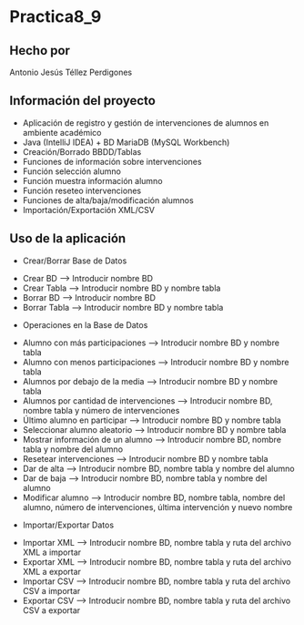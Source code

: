 # Practica8_9

## Hecho por
Antonio Jesús Téllez Perdigones

## Información del proyecto
* Aplicación de registro y gestión de intervenciones de alumnos en ambiente académico
* Java (IntelliJ IDEA) + BD MariaDB (MySQL Workbench)
* Creación/Borrado BBDD/Tablas
* Funciones de información sobre intervenciones
* Función selección alumno
* Función muestra información alumno
* Función reseteo intervenciones
* Funciones de alta/baja/modificación alumnos
* Importación/Exportación XML/CSV

## Uso de la aplicación
* Crear/Borrar Base de Datos
 - Crear BD --> Introducir nombre BD
 - Crear Tabla --> Introducir nombre BD y nombre tabla
 - Borrar BD --> Introducir nombre BD
 - Borrar Tabla --> Introducir nombre BD y nombre tabla

* Operaciones en la Base de Datos
 - Alumno con más participaciones --> Introducir nombre BD y nombre tabla
 - Alumno con menos participaciones --> Introducir nombre BD y nombre tabla
 - Alumnos por debajo de la media --> Introducir nombre BD y nombre tabla
 - Alumnos por cantidad de intervenciones --> Introducir nombre BD, nombre tabla y número de intervenciones
 - Último alumno en participar --> Introducir nombre BD y nombre tabla
 - Seleccionar alumno aleatorio --> Introducir nombre BD y nombre tabla
 - Mostrar información de un alumno --> Introducir nombre BD, nombre tabla y nombre del alumno
 - Resetear intervenciones --> Introducir nombre BD y nombre tabla
 - Dar de alta --> Introducir nombre BD, nombre tabla y nombre del alumno
 - Dar de baja --> Introducir nombre BD, nombre tabla y nombre del alumno
 - Modificar alumno --> Introducir nombre BD, nombre tabla, nombre del alumno, número de intervenciones, última intervención y nuevo nombre

* Importar/Exportar Datos
 - Importar XML --> Introducir nombre BD, nombre tabla y ruta del archivo XML a importar
 - Exportar XML --> Introducir nombre BD, nombre tabla y ruta del archivo XML a exportar
 - Importar CSV --> Introducir nombre BD, nombre tabla y ruta del archivo CSV a importar
 - Exportar CSV --> Introducir nombre BD, nombre tabla y ruta del archivo CSV a exportar

